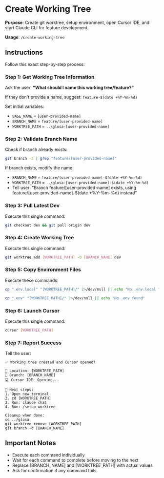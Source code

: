 # Create Working Tree

**Purpose**: Create git worktree, setup environment, open Cursor IDE, and start Claude CLI for feature development.

**Usage**: `/create-working-tree`

## Instructions

Follow this exact step-by-step process:

### Step 1: Get Working Tree Information
Ask the user: **"What should I name this working tree/feature?"**

If they don't provide a name, suggest: `feature-$(date +%Y-%m-%d)`

Set initial variables:
- `BASE_NAME` = `[user-provided-name]`
- `BRANCH_NAME` = `feature/[user-provided-name]`  
- `WORKTREE_PATH` = `../glosa-[user-provided-name]`

### Step 2: Validate Branch Name
Check if branch already exists:
```bash
git branch -a | grep "feature/[user-provided-name]"
```

If branch exists, modify the name:
- `BRANCH_NAME` = `feature/[user-provided-name]-$(date +%Y-%m-%d)`
- `WORKTREE_PATH` = `../glosa-[user-provided-name]-$(date +%Y-%m-%d)`
- Tell user: "Branch feature/[user-provided-name] exists, using feature/[user-provided-name]-$(date +%Y-%m-%d) instead"

### Step 3: Pull Latest Dev
Execute this single command:
```bash
git checkout dev && git pull origin dev
```

### Step 4: Create Working Tree
Execute this single command:
```bash
git worktree add [WORKTREE_PATH] -b [BRANCH_NAME] dev
```

### Step 5: Copy Environment Files
Execute these commands:
```bash
cp ".env.local" "[WORKTREE_PATH]/" 2>/dev/null || echo "No .env.local found"
```
```bash
cp ".env" "[WORKTREE_PATH]/" 2>/dev/null || echo "No .env found"
```

### Step 6: Launch Cursor
Execute this single command:
```bash
cursor [WORKTREE_PATH]
```

### Step 7: Report Success
Tell the user:
```
✅ Working tree created and Cursor opened!

📍 Location: [WORKTREE_PATH]
🌿 Branch: [BRANCH_NAME]
💻 Cursor IDE: Opening...

🤖 Next steps:
1. Open new terminal
2. cd [WORKTREE_PATH]
3. Run: claude chat
4. Run: /setup-worktree

Cleanup when done:
cd ../glosa
git worktree remove [WORKTREE_PATH]
git branch -d [BRANCH_NAME]
```

## Important Notes
- Execute each command individually 
- Wait for each command to complete before moving to the next
- Replace [BRANCH_NAME] and [WORKTREE_PATH] with actual values
- Ask for confirmation if any command fails 